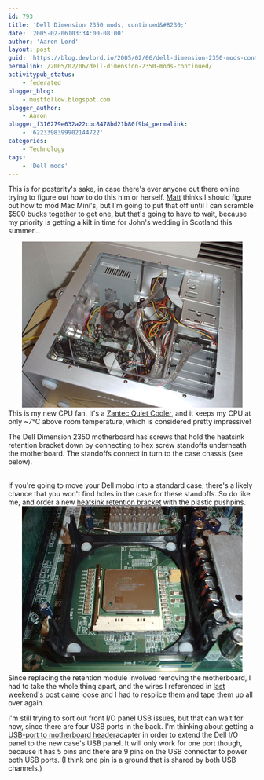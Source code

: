 ```yaml
---
id: 793
title: 'Dell Dimension 2350 mods, continued&#8230;'
date: '2005-02-06T03:34:00-08:00'
author: 'Aaron Lord'
layout: post
guid: 'https://blog.devlord.io/2005/02/06/dell-dimension-2350-mods-continued/'
permalink: /2005/02/06/dell-dimension-2350-mods-continued/
activitypub_status:
    - federated
blogger_blog:
    - mustfollow.blogspot.com
blogger_author:
    - Aaron
blogger_f316279e632a22cbc8478bd21b80f9b4_permalink:
    - '6223398399902144722'
categories:
    - Technology
tags:
    - 'Dell mods'
---
```


This is for posterity's sake, in case there's ever anyone out there online trying to figure out how to do this him or herself. <a href="http://matthewhall.net/">Matt</a> thinks I should figure out how to mod Mac Mini's, but I'm going to put that off until I can scramble $500 bucks together to get one, but that's going to have to wait, because my priority is getting a kilt in time for John's wedding in Scotland this summer...
<div class="separator" style="clear:both;text-align:center;"><a style="margin-left:1em;margin-right:1em;" href="/assets/img/2011/10/lanboy-jerry-rig-006-sm1.jpg?w=300"><img src="/assets/img/2011/10/lanboy-jerry-rig-006-sm1.jpg?w=300" alt="" border="0" /></a></div>
This is my new CPU fan. It's a <a href="http://www.endpcnoise.com/cgi-bin/e/p4_cnps7000-alcu.html" target="_blank" rel="noopener">Zantec Quiet Cooler</a>, and it keeps my CPU at only ~7°C above room temperature, which is considered pretty impressive!

The Dell Dimension 2350 motherboard has screws that hold the heatsink retention bracket down by connecting to hex screw standoffs underneath the motherboard. The standoffs connect in turn to the case chassis (see below).
<div class="separator" style="clear:both;text-align:center;"><a style="margin-left:1em;margin-right:1em;" href="http://mustfollow.files.wordpress.com/2005/02/lanboy-jerry-rig-004-sm1.jpg?w=300"><img src="http://mustfollow.files.wordpress.com/2005/02/lanboy-jerry-rig-004-sm1.jpg?w=300" alt="" border="0" /></a></div>
If you're going to move your Dell mobo into a standard case, there's a likely chance that you won't find holes in the case for these standoffs. So do like me, and order a new <a href="http://tekgems.com/Products/et-11492-mbb-wrp4-16w1-51.htm" target="_blank" rel="noopener">heatsink retention bracket</a> with the plastic pushpins.
<div class="separator" style="clear:both;text-align:center;"><a style="margin-left:1em;margin-right:1em;" href="/assets/img/2011/10/lanboy-jerry-rig-005-sm1.jpg?w=300"><img src="/assets/img/2011/10/lanboy-jerry-rig-005-sm1.jpg?w=300" alt="" border="0" /></a></div>
Since replacing the retention module involved removing the motherboard, I had to take the whole thing apart, and the wires I referenced in <a href="http://www.lorddesign.net/weblog/archives/2005/01/modding_a_dell.html">last weekend's post</a> came loose and I had to resplice them and tape them up all over again.

I'm still trying to sort out front I/O panel USB issues, but that can wait for now, since there are four USB ports in the back. I'm thinking about getting a <a href="http://www.xpcgear.com/pinhead2usb.html" target="_blank" rel="noopener">USB-port to motherboard header</a>adapter in order to extend the Dell I/O panel to the new case's USB panel. It will only work for one port though, because it has 5 pins and there are 9 pins on the USB connecter to power both USB ports. (I think one pin is a ground that is shared by both USB channels.)
<div class="blogger-post-footer"><img src="" alt="" width="1" height="1" /></div>